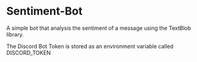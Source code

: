 # Sentiment-Bot
A simple bot that analysis the sentiment of a message using the TextBlob library.

The Discord Bot Token is stored as an environment variable called DISCORD_TOKEN  
